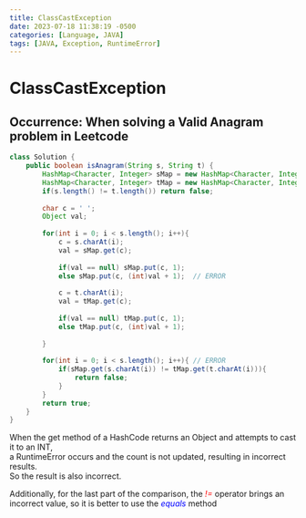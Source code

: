 ```yaml
---
title: ClassCastException
date: 2023-07-18 11:38:19 -0500
categories: [Language, JAVA]
tags: [JAVA, Exception, RuntimeError]
---
```


# ClassCastException

## Occurrence: When solving a Valid Anagram problem in Leetcode

```java
class Solution {
    public boolean isAnagram(String s, String t) {
        HashMap<Character, Integer> sMap = new HashMap<Character, Integer>();
        HashMap<Character, Integer> tMap = new HashMap<Character, Integer>();
        if(s.length() != t.length()) return false;
        
        char c = ' ';
        Object val;
        
        for(int i = 0; i < s.length(); i++){
            c = s.charAt(i);
            val = sMap.get(c);
            
            if(val == null) sMap.put(c, 1);
            else sMap.put(c, (int)val + 1);  // ERROR
            
            c = t.charAt(i);
            val = tMap.get(c);
            
            if(val == null) tMap.put(c, 1);
            else tMap.put(c, (int)val + 1);
            
        }
        
        for(int i = 0; i < s.length(); i++){ // ERROR
            if(sMap.get(s.charAt(i)) != tMap.get(t.charAt(i))){
                return false;
            } 
        }
        return true;
    }
}

```

When the get method of a HashCode returns an Object and attempts to cast it to an INT,<br>
a RuntimeError occurs and the count is not updated, resulting in incorrect results.<br>
So the result is also incorrect.

Additionally,
for the last part of the comparison, the <i><span style="color:red">!=</span></i> operator brings an incorrect value, so it is better to use the <i><span style="color:blue">equals</span></i> method
